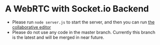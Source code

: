 # A WebRTC with Socket.io Backend
- Please run `node server.js` to start the server, and then you can run [the collaborative editor](https://github.com/BinaryDog109/document-editor/tree/mesh)
- Please do not use any code in the master branch. Currently this branch is the latest and will be merged in near future.